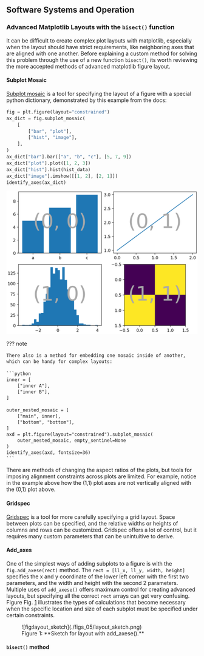 ## Software Systems and Operation

### Advanced Matplotlib Layouts with the `bisect()` function

<!-- I can put a figure here from my notability note titled "Why i need bisect function" -->

It can be difficult to create complex plot layouts with matplotlib, especially when the layout should have strict requirements, like neighboring axes that are aligned with one another. Before explaining a custom method for solving this problem through the use of a new function `bisect()`, its worth reviewing the more accepted methods of advanced matplotlib figure layout.

#### Subplot Mosaic

[Subplot mosaic](https://matplotlib.org/stable/gallery/subplots_axes_and_figures/mosaic.html) is a tool for specifying the layout of a figure with a special python dictionary, demonstrated by this example from the docs:

``` python
fig = plt.figure(layout="constrained")
ax_dict = fig.subplot_mosaic(
    [
        ["bar", "plot"],
        ["hist", "image"],
    ],
)
ax_dict["bar"].bar(["a", "b", "c"], [5, 7, 9])
ax_dict["plot"].plot([1, 2, 3])
ax_dict["hist"].hist(hist_data)
ax_dict["image"].imshow([[1, 2], [2, 1]])
identify_axes(ax_dict)
```

![](./figs_05/sphx_glr_mosaic_001_2_0x.webp)

??? note

    There also is a method for embedding one mosaic inside of another, which can be handy for complex layouts:

    ```python
    inner = [
        ["inner A"],
        ["inner B"],
    ]

    outer_nested_mosaic = [
        ["main", inner],
        ["bottom", "bottom"],
    ]
    axd = plt.figure(layout="constrained").subplot_mosaic(
        outer_nested_mosaic, empty_sentinel=None
    )
    identify_axes(axd, fontsize=36)
    ```

There are methods of changing the aspect ratios of the plots, but tools for imposing alignment constraints across plots are limited. For example, notice in the example above how the (1,1) plot axes are not vertically aligned with the (0,1) plot above.

#### Gridspec

[Gridspec](https://matplotlib.org/stable/gallery/lines_bars_and_markers/scatter_hist.html#sphx-glr-gallery-lines-bars-and-markers-scatter-hist-py) is a tool for more carefully specifying a grid layout. Space between plots can be specified, and the relative widths or heights of columns and rows can be customized. Gridspec offers a lot of control, but it requires many custom parameters that can be unintuitive to derive.

#### Add_axes

One of the simplest ways of adding subplots to a figure is with the `fig.add_axese(rect)` method. The `rect = [ll_x, ll_y, width, height]` specifies the x and y coordinate of the lower left corner with the first two parameters, and the width and height with the second 2 parameters. Multiple uses of `add_axese()` offers maximum control for creating advanced layouts, but specifying all the correct `rect` arrays can get very confusing. Figure Fig. [1](#fig:layout_sketch) illustrates the types of calculations that become necessary when the specific location and size of each subplot must be specified under certain constraints.

<figure markdown> 
    <a name='fig:layout_sketch'></a> 
    ![fig:layout_sketch](./figs_05/layout_sketch.png) 
    <figcaption markdown> Figure 1: **Sketch for layout with add_axese().**</figcaption>
    </figure>

#### `bisect()` method

<script src="../../chapter_05/code/section_05.js"></script>
